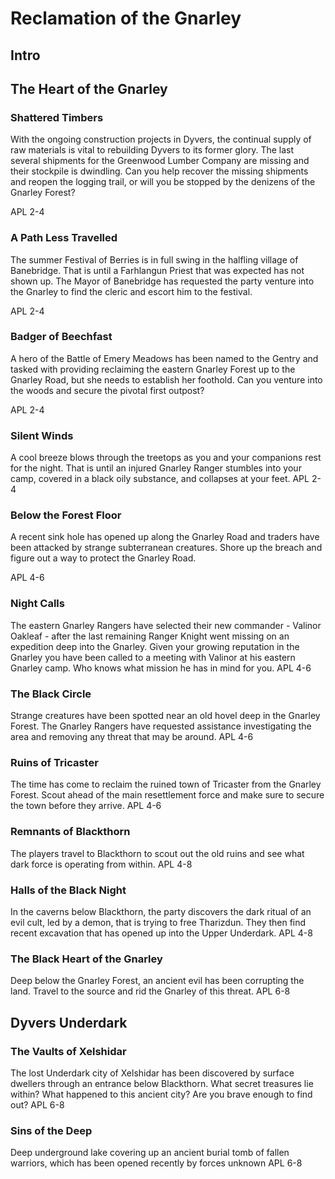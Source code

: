 # Reclamation of the Gnarley

## Intro

## The Heart of the Gnarley

### Shattered Timbers
With the ongoing construction projects in Dyvers, the continual supply of raw materials is vital to
rebuilding Dyvers to its former glory. The last several shipments for the Greenwood Lumber Company
are missing and their stockpile is dwindling. Can you help recover the missing shipments and reopen
the logging trail, or will you be stopped by the denizens of the Gnarley Forest?

APL 2-4

### A Path Less Travelled
The summer Festival of Berries is in full swing in the halfling village of Banebridge. That is until
a Farhlangun Priest that was expected has not shown up. The Mayor of Banebridge has requested the
party venture into the Gnarley to find the cleric and escort him to the festival.

APL 2-4

### Badger of Beechfast

A hero of the Battle of Emery Meadows has been named to the Gentry and tasked with providing reclaiming
the eastern Gnarley Forest up to the Gnarley Road, but she needs to establish her foothold. Can you
venture into the woods and secure the pivotal first outpost?

APL 2-4

### Silent Winds
A cool breeze blows through the treetops as you and your companions rest for the night. That is
until an injured Gnarley Ranger stumbles into your camp, covered in a black oily substance, and
collapses at your feet.
APL 2-4

### Below the Forest Floor
A recent sink hole has opened up along the Gnarley Road and traders have been attacked by strange
subterranean creatures. Shore up the breach and figure out a way to protect the Gnarley Road.

APL 4-6

### Night Calls
The eastern Gnarley Rangers have selected their new commander - Valinor Oakleaf - after the last
remaining Ranger Knight went missing on an expedition deep into the Gnarley. Given your growing
reputation in the Gnarley you have been called to a meeting with Valinor at his eastern Gnarley
camp. Who knows what mission he has in mind for you.
APL 4-6

### The Black Circle
Strange creatures have been spotted near an old hovel deep in the Gnarley Forest. The Gnarley
Rangers have requested assistance investigating the area and removing any threat that may be around.
APL 4-6

### Ruins of Tricaster
The time has come to reclaim the ruined town of Tricaster from the Gnarley Forest. Scout ahead of
the main resettlement force and make sure to secure the town before they arrive.
APL 4-6

### Remnants of Blackthorn
The players travel to Blackthorn to scout out the old ruins and see what dark force is operating
from within.
APL 4-8

### Halls of the Black Night
In the caverns below Blackthorn, the party discovers the dark ritual of an evil cult, led by a
demon, that is trying to free Tharizdun. They then find recent excavation that has opened up into
the Upper Underdark.
APL 4-8

### The Black Heart of the Gnarley
Deep below the Gnarley Forest, an ancient evil has been corrupting the land. Travel to the source
and rid the Gnarley of this threat.
APL 6-8

## Dyvers Underdark

### The Vaults of Xelshidar
The lost Underdark city of Xelshidar has been discovered by surface dwellers through an entrance
below Blackthorn. What secret treasures lie within? What happened to this ancient city? Are you
brave enough to find out?
APL 6-8

### Sins of the Deep
Deep underground lake covering up an ancient burial tomb of fallen warriors, which has been opened
recently by forces unknown
APL 6-8
